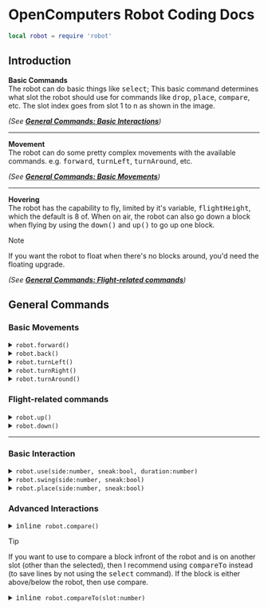 # OpenComputers Robot Coding Docs
```lua
local robot = require 'robot'
```

## Introduction

**Basic Commands**<br>
The robot can do basic things like <kbd>select</kbd>; This basic command determines what slot the robot should use for commands like <kbd>drop</kbd>, <kbd>place</kbd>, <kbd>compare</kbd>, etc. The slot index goes from slot 1 to n as shown in the image. <br>

*(See [**General Commands: Basic Interactions**]())*

---

**Movement**<br>
The robot can do some pretty complex movements with the available commands. e.g. <kbd>forward</kbd>, <kbd>turnLeft</kbd>, <kbd>turnAround</kbd>, etc.

*(See [**General Commands: Basic Movements**]())*

---

**Hovering**<br>
The robot has the capability to fly, limited by it's variable, <kbd>flightHeight</kbd>, which the default is 8 of. When on air, the robot can also go down a block when flying by using the <kbd>down()</kbd> and <kbd>up()</kbd> to go up one block. 

> [!NOTE]
> If you want the robot to float when there's no blocks around, you'd need the floating upgrade.

*(See [**General Commands: Flight-related commands**]())*

## General Commands
### Basic Movements
<details>
    <summary><kbd><code>robot.forward()</code></kbd></summary>
    This function simply moves the robot one block forward (if possible).
</details>

<details>
    <summary><kbd><code>robot.back()</code></kbd></summary>
    The inverse function of <kbd>robot.forward()</kbd>, the function instead moves the robot one block backwards (if possible).
</details>

<details>
    <summary><kbd><code>robot.turnLeft()</code></kbd></summary>
    This function simply makes the robot turn 90° to the left.
</details>

<details>
    <summary><kbd><code>robot.turnRight()</code></kbd></summary>
    This function simply makes the robot turn 90° to the right.
</details>

<details>
    <summary><kbd><code>robot.turnAround()</code></kbd></summary>
    This function simply makes the robot turn 180° to the right, essentially just making it run <kbd>robot.turnRight()</kbd> two times.
</details>

### Flight-related commands
<details>
    <summary><kbd><code>robot.up()</code></kbd></summary>
    This function simply moves the robot one block up (if possible).
</details>

<details>
    <summary><kbd><code>robot.down()</code></kbd></summary>
    The inverse function of <kbd>robot.up</kbd>, the function instead moves the robot one block down (if possible).
</details>

---

### Basic Interaction
<details>
    <summary><kbd><code>robot.use(side:number, sneak:bool, duration:number)</code></kbd></summary>
    This function will make the robot use the item equipped, which is simply doing what <kbd>RCLick</kbd> does. <br>
    <br>
    <strong>Parameters</strong>
    <li><code>side</code>: If a value is passed, then the robot will try to only <kbd>RClick</kbd> the surface as specified; otherwise, the robot will try all possible sides. (Refer to <a href="https://ocdoc.cil.li/api:sides">Sides API</a>) </li> <i>(optional)</i> 
    <li><code>sneak</code>: If the value given is <kbd>true</kbd> then the robot will do <kbd>SHIFT + RClick</kbd>  else, it will do a normal <kbd>RClick</kbd>  </li> <i>(optional, false by default)</i> 
    <li><code>duration</code>: This parameter determines how long should the robot "hold" the <kbd>RClick</kbd> button. </li> <i>(optional, 0 by default)</i> 
    <br><br>
    <p style="color:red;">* <i> <span style="color:white;"> This command has an up/down function. (e.g. <kbd>useUp</kbd>, <kbd>useDown</kbd>) </span> </i> </p>
</details>

<details>
    <summary><kbd><code>robot.swing(side:number, sneak:bool)</code></kbd></summary>
    This function will make the robot mine/interact the item equipped, which is simply doing what <kbd>LCLick</kbd> does. <br>
    <br>
    <strong>Parameters</strong>
    <li><code>side</code>: If a value is passed, then the robot will try to only <kbd>LClick</kbd> the surface as specified; otherwise, the robot will try all possible sides. (Refer to <a href="https://ocdoc.cil.li/api:sides">Sides API</a>) </li> <i>(optional)</i> 
    <li><code>sneak</code>: If the value given is <kbd>true</kbd> then the robot will do <kbd>SHIFT + LClick</kbd> else, it will do a normal <kbd>LClick</kbd>  </li> <i>(optional, false by default)</i> 
    <p style="color:red;">* <i> <span style="color:white;"> This command has an up/down function. (e.g. <kbd>swingUp</kbd>, <kbd>swingDown</kbd>) </span> </i> </p>
</details>

<details>
    <summary><kbd><code>robot.place(side:number, sneak:bool)</code></kbd></summary>
    This function will simply make the robot place the block currently selected. (if possible) <br>
    <br>
    <strong>Parameters</strong>
    <li><code>side</code>: If a value is passed, then the robot will try to only place the block on the side specified; otherwise, the robot will try all possible sides. (Refer to <a href="https://ocdoc.cil.li/api:sides">Sides API</a>) </li> <i>(optional)</i> 
    <li><code>sneak</code>: If the value given is <kbd>true</kbd> then the robot will place the block whilst sneaking. Else, it will place it normally. </li> <i>(optional, false by default)</i> 
    <p style="color:red;">* <i> <span style="color:white;"> This command has an up/down function. (e.g. <kbd>placeUp</kbd>, <kbd>placeDown</kbd>) </span> </i> </p>
</details>

### Advanced Interactions
<details>
    <summary><kbd><kbd>inline</kbd> <code>robot.compare()</code></kbd></summary>
    Compares the block infront <i>(or up/down)</i> of the robot to the item selected. Returns true if the block compared if the block compared is equal-to the item selected.   
    <p style="color:red;">* <i> <span style="color:white;"> This command has an up/down function. (e.g. <kbd>compareUp</kbd>, <kbd>compareDown</kbd>) </span> </i> </p>
    <b>Returns: </b> If the block compared is the same as the item selected.
</details>

> [!TIP]
> If you want to use to compare a block infront of the robot and is on another slot (other than the selected), then I recommend using <kbd>compareTo</kbd> instead (to save lines by not using the <kbd>select</kbd> command). If the block is either above/below the robot, then use compare.
<details>
    <summary><kbd><kbd>inline</kbd> <code>robot.compareTo(slot:number)</code></kbd></summary>
    Compares the block infront of the robot to the item on the slot passed. Returns true if the block compared is equal-to the item slot passed.   
    <br><br>
    <b>Returns: </b> If the block compared is the same as the item in the slot passed.
</details>
